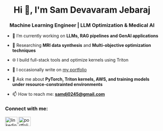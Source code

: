 <h1 align="center">Hi 👋, I'm Sam Devavaram Jebaraj</h1>
<h3 align="center">Machine Learning Engineer | LLM Optimization & Medical AI</h3>

- 🔭 I’m currently working on **LLMs, RAG pipelines and GenAI applications**  
- 🧠 Researching **MRI data synthesis** and **Multi-objective optimization techniques**
- 🌐 I build full-stack tools and optimize kernels using Triton

- 📝 I occasionally write on [my portfolio](https://djsam.netlify.app/)
- 💬 Ask me about **PyTorch, Triton kernels, AWS, and training models under resource-constrainted environments**
- 📫 How to reach me: **samdj0245@gmail.com**

<h3 align="left">Connect with me:</h3>
<p align="left">
  <a href="https://www.linkedin.com/in/sdjkvm123/" target="blank">
    <img align="center" src="https://cdn.jsdelivr.net/npm/simple-icons@3.0.1/icons/linkedin.svg" alt="linkedin" height="30" width="40" />
  </a>
  <a href="https://djsam.netlify.app/" target="blank">
    <img align="center" src="https://cdn.jsdelivr.net/npm/simple-icons@3.0.1/icons/googlechrome.svg" alt="portfolio" height="30" width="40" />
  </a>
</p>
